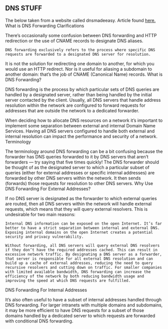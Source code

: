 ## DNS STUFF
The below taken from a website called dnsmadeeasy. Article found [here.](https://social.dnsmadeeasy.com/blog/understanding-dns-forwarding/)
 What is DNS Forwarding
Clarifications

There’s occasionally some confusion between DNS forwarding and HTTP redirection or the use of CNAME records to designate DNS aliases.

    DNS forwarding exclusively refers to the process where specific DNS requests are forwarded to a designated DNS server for resolution.

It is not the solution for redirecting one domain to another, for which you would use an HTTP redirect. Nor is it useful for aliasing a subdomain to another domain: that’s the job of CNAME (Canonical Name) records.
What is DNS Forwarding?

DNS forwarding is the process by which particular sets of DNS queries are handled by a designated server, rather than being handled by the initial server contacted by the client. Usually, all DNS servers that handle address resolution within the network are configured to forward requests for addresses that are outside the network to a dedicated forwarder.

When deciding how to allocate DNS resources on a network it’s important to implement some separation between external and internal Domain Name Services. Having all DNS servers configured to handle both external and internal resolution can impact the performance and security of a network.
Terminology

The terminology around DNS forwarding can be a bit confusing because the forwarder has DNS queries forwarded to it by DNS servers that aren’t forwarders — try saying that five times quickly! The DNS forwarder should be thought of as the designated server to which a particular subset of queries (either for external addresses or specific internal addresses) are forwarded by other DNS servers within the network. It then sends (forwards) those requests for resolution to other DNS servers.
Why Use DNS Forwarding For External Addresses?

If no DNS server is designated as the forwarder to which external queries are routed, then all DNS servers within the network will handle external requests, which means that they will query external resolvers. This is undesirable for two main reasons:

    Internal DNS information can be exposed on the open Internet. It’s far better to have a strict separation between internal and external DNS. Exposing internal domains on the open Internet creates a potential security and privacy vulnerability.

    Without forwarding, all DNS servers will query external DNS resolvers if they don’t have the required addresses cached. This can result in excessive network traffic. By designating a DNS server as a forwarder, that server is responsible for all external DNS resolution and can build up a cache of external addresses, reducing the need to query recursive resolvers and cutting down on traffic. For smaller companies with limited available bandwidth, DNS forwarding can increase the efficiency of the network by both reducing bandwidth usage and improving the speed at which DNS requests are fulfilled.

DNS Forwarding For Internal Addresses

It’s also often useful to have a subset of internal addresses handled through DNS forwarding. For larger intranets with multiple domains and subdomains, it may be more efficient to have DNS requests for a subset of those domains handled by a dedicated server to which requests are forwarded with conditional DNS forwarding.
